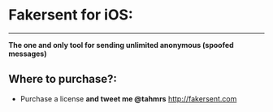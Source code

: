 # Fakersent for iOS: 
------------------------------------------------
__The one and only tool for sending unlimited anonymous (spoofed messages)__

## Where to purchase?:

*   Purchase a license __and tweet me @tahmrs__ 
http://fakersent.com
